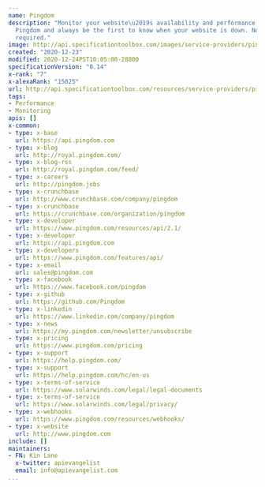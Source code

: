 ```yaml
---
name: Pingdom
description: "Monitor your website\u2019s availability and performance for free with
  Pingdom and always be the first to know when your website is down. No installation
  required."
image: http://api.specificationtoolbox.com/images/service-providers/pingdom.jpg
created: "2020-12-23"
modified: 2020-12-24PST10:05:00-28800
specificationVersion: "0.14"
x-rank: "7"
x-alexaRank: "15025"
url: http://api.specificationtoolbox.com/resources/service-providers/pingdom/
tags:
- Performance
- Monitoring
apis: []
x-common:
- type: x-base
  url: https://api.pingdom.com
- type: x-blog
  url: http://royal.pingdom.com/
- type: x-blog-rss
  url: http://royal.pingdom.com/feed/
- type: x-careers
  url: http://pingdom.jobs
- type: x-crunchbase
  url: http://www.crunchbase.com/company/pingdom
- type: x-crunchbase
  url: https://crunchbase.com/organization/pingdom
- type: x-developer
  url: https://www.pingdom.com/resources/api/2.1/
- type: x-developer
  url: https://api.pingdom.com
- type: x-developers
  url: https://www.pingdom.com/features/api/
- type: x-email
  url: sales@pingdom.com
- type: x-facebook
  url: https://www.facebook.com/pingdom
- type: x-github
  url: https://github.com/Pingdom
- type: x-linkedin
  url: https://www.linkedin.com/company/pingdom
- type: x-news
  url: https://my.pingdom.com/newsletter/unsubscribe
- type: x-pricing
  url: https://www.pingdom.com/pricing
- type: x-support
  url: https://help.pingdom.com/
- type: x-support
  url: https://help.pingdom.com/hc/en-us
- type: x-terms-of-service
  url: https://www.solarwinds.com/legal/legal-documents
- type: x-terms-of-service
  url: https://www.solarwinds.com/legal/privacy/
- type: x-webhooks
  url: https://www.pingdom.com/resources/webhooks/
- type: x-website
  url: http://www.pingdom.com
include: []
maintainers:
- FN: Kin Lane
  x-twitter: apievangelist
  email: info@apievangelist.com
...
```

